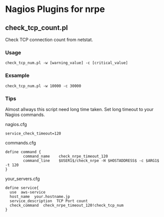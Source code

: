 # Nagios Plugins for nrpe

## check_tcp_count.pl

Check TCP connection count from netstat.


### Usage

```
check_tcp_num.pl -w [warning_value] -c [critical_value]
```

### Exsample

```
check_tcp_num.pl -w 10000 -c 30000
```

### Tips

Almost allways this script need long time taken.
Set long timeout to your Nagios commands.

nagios.cfg
```
service_check_timeout=120
```


commands.cfg
```
define command {
        command_name    check_nrpe_timeout_120
        command_line    $USER1$/check_nrpe -H $HOSTADDRESS$ -c $ARG1$ -t 120
}
```

your_servers.cfg
```
define service{
  use  aws-service
  host_name  your.hostname.jp
  service_description  TCP Port count
  check_command  check_nrpe_timeout_120!check_tcp_num
}
```

